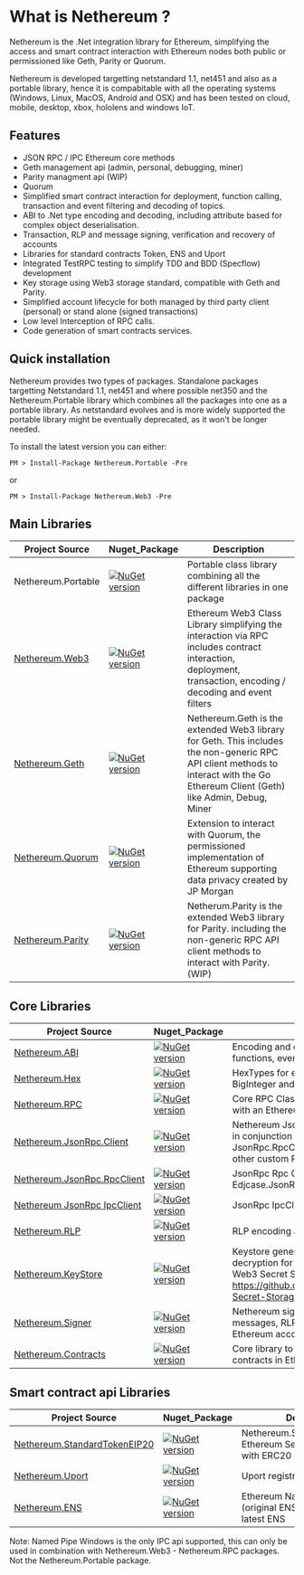 # What is Nethereum ?

Nethereum is the .Net integration library for Ethereum, simplifying the access and smart contract interaction with Ethereum nodes both public or permissioned like Geth, Parity or Quorum. 

Nethereum is developed targetting netstandard 1.1, net451 and also as a portable library, hence it is compabitable with all the operating systems (Windows, Linux, MacOS, Android and OSX) and has been tested on cloud, mobile, desktop, xbox, hololens and windows IoT.

## Features

* JSON RPC / IPC Ethereum core methods
* Geth management api (admin, personal, debugging, miner)
* Parity managment api (WIP)
* Quorum
* Simplified smart contract interaction for deployment, function calling, transaction and event filtering and decoding of topics.
* ABI to .Net type encoding and decoding, including attribute based for complex object deserialisation.
* Transaction, RLP and message signing, verification and recovery of accounts
* Libraries for standard contracts Token, ENS and Uport
* Integrated TestRPC testing to simplify TDD and BDD (Specflow) development
* Key storage using Web3 storage standard, compatible with Geth and Parity.
* Simplified account lifecycle for both managed by third party client (personal) or stand alone (signed transactions)
* Low level Interception of RPC calls.
* Code generation of smart contracts services.


## Quick installation

Nethereum provides two types of packages. Standalone packages targetting Netstandard 1.1, net451 and where possible net350 and the Nethereum.Portable library which combines all the packages into one as a portable library. As netstandard evolves and is more widely supported the portable library might be eventually deprecated, as it won't be longer needed.

To install the latest version you can either:

[//]: # (QUSJ: The two CLI lines below don't seem to apply to Macs, can you confirm?)

```
PM > Install-Package Nethereum.Portable -Pre
```
or

```
PM > Install-Package Nethereum.Web3 -Pre
```

## Main Libraries
|  Project Source | Nuget_Package |  Description |
| ------------- |--------------------------|-----------|
| Nethereum.Portable    | [![NuGet version](https://badge.fury.io/nu/nethereum.portable.svg)](https://badge.fury.io/nu/nethereum.portable)| Portable class library combining all the different libraries in one package |
| [Nethereum.Web3](https://github.com/Nethereum/Nethereum/tree/master/src/Nethereum.Web3)    | [![NuGet version](https://badge.fury.io/nu/nethereum.web3.svg)](https://badge.fury.io/nu/nethereum.web3)| Ethereum Web3 Class Library simplifying the interaction via RPC includes contract interaction, deployment, transaction, encoding / decoding and event filters |
| [Nethereum.Geth](https://github.com/Nethereum/Nethereum/tree/master/src/Nethereum.Geth)    | [![NuGet version](https://badge.fury.io/nu/nethereum.geth.svg)](https://badge.fury.io/nu/nethereum.geth)| Nethereum.Geth is the extended Web3 library for Geth. This includes the non-generic RPC API client methods to interact with the Go Ethereum Client (Geth) like Admin, Debug, Miner|  
| [Nethereum.Quorum](https://github.com/Nethereum/Nethereum/tree/master/src/Nethereum.Quorum)| [![NuGet version](https://badge.fury.io/nu/nethereum.quorum.svg)](https://badge.fury.io/nu/nethereum.quorum)| Extension to interact with Quorum, the permissioned implementation of Ethereum supporting data privacy created by JP Morgan|
| [Nethereum.Parity](https://github.com/Nethereum/Nethereum/tree/master/src/Nethereum.Parity)| [![NuGet version](https://badge.fury.io/nu/nethereum.parity.svg)](https://badge.fury.io/nu/nethereum.parity)| Netherum.Parity is the extended Web3 library for Parity. including the non-generic RPC API client methods to interact with Parity. (WIP)|


## Core Libraries
|  Project Source | Nuget_Package |  Description |
| ------------- |--------------------------|-----------|
| [Nethereum.ABI](https://github.com/Nethereum/Nethereum/tree/master/src/Nethereum.ABI) | [![NuGet version](https://badge.fury.io/nu/nethereum.abi.svg)](https://badge.fury.io/nu/nethereum.abi)| Encoding and decoding of ABI Types, functions, events of Ethereum contracts |
| [Nethereum.Hex](https://github.com/Nethereum/Nethereum/tree/master/src/Nethereum.Hex) | [![NuGet version](https://badge.fury.io/nu/nethereum.hex.svg)](https://badge.fury.io/nu/nethereum.hex)| HexTypes for encoding and encoding String, BigInteger and different Hex helper functions|
| [Nethereum.RPC](https://github.com/Nethereum/Nethereum/tree/master/src/Nethereum.RPC)   | [![NuGet version](https://badge.fury.io/nu/nethereum.rpc.svg)](https://badge.fury.io/nu/nethereum.rpc) | Core RPC Class Library to interact via RCP with an Ethereum client |
| [Nethereum.JsonRpc.Client](https://github.com/Nethereum/Nethereum/tree/master/src/Nethereum.JsonRpc.Client)   | [![NuGet version](https://badge.fury.io/nu/nethereum.jsonrpc.client.svg)](https://badge.fury.io/nu/nethereum.jsonrpc.client) | Nethereum JsonRpc.Client core library to use in conjunction with either the JsonRpc.RpcClient, the JsonRpc.IpcClient or other custom Rpc provider |
| [Nethereum.JsonRpc.RpcClient](https://github.com/Nethereum/Nethereum/tree/master/src/Nethereum.JsonRpc.RpcClient)   | [![NuGet version](https://badge.fury.io/nu/nethereum.jsonrpc.rpcclient.svg)](https://badge.fury.io/nu/nethereum.jsonrpc.rpcclient) | JsonRpc Rpc Client provider using Edjcase.JsonRpc.Client |
| [Nethereum JsonRpc IpcClient](https://github.com/Nethereum/Nethereum/tree/master/src/Nethereum.JsonRpc.IpcClient)| [![NuGet version](https://badge.fury.io/nu/nethereum.jsonRpc.ipcclient.svg)](https://badge.fury.io/nu/nethereum.jsonRpc.ipcclient) |JsonRpc IpcClient provider for Windows|
| [Nethereum.RLP](https://github.com/Nethereum/Nethereum/tree/master/src/Nethereum.RLP)  | [![NuGet version](https://badge.fury.io/nu/nethereum.rlp.svg)](https://badge.fury.io/nu/nethereum.rlp) | RLP encoding and decoding |
| [Nethereum.KeyStore](https://github.com/Nethereum/Nethereum/tree/master/src/Nethereum.KeyStore)  | [![NuGet version](https://badge.fury.io/nu/nethereum.keystore.svg)](https://badge.fury.io/nu/nethereum.keystore) | Keystore generation, encryption and decryption for Ethereum key files using the Web3 Secret Storage definition, https://github.com/ethereum/wiki/wiki/Web3-Secret-Storage-Definition |
| [Nethereum.Signer](https://github.com/Nethereum/Nethereum/tree/master/src/Nethereum.Signer)  | [![NuGet version](https://badge.fury.io/nu/nethereum.signer.svg)](https://badge.fury.io/nu/nethereum.signer) | Nethereum signer library to sign and verify messages, RLP and transactions using an Ethereum account private key |
| [Nethereum.Contracts](https://github.com/Nethereum/Nethereum/tree/master/src/Nethereum.Contracts)  | [![NuGet version](https://badge.fury.io/nu/nethereum.contracts.svg)](https://badge.fury.io/nu/nethereum.contracts) | Core library to interact via RPC with Smart contracts in Ethereum |


## Smart contract api Libraries
|  Project Source | Nuget_Package |  Description |
| ------------- |--------------------------|-----------|
| [Nethereum.StandardTokenEIP20](https://github.com/Nethereum/Nethereum/tree/master/src/Nethereum.StandardTokenEIP20)| [![NuGet version](https://badge.fury.io/nu/nethereum.standardtokeneip20.svg)](https://badge.fury.io/nu/nethereum.nethereum.standardtokeneip20)| Nethereum.StandardTokenEIP20 Ethereum Service to interact with ERC20 compliant contracts |
| [Nethereum.Uport](https://github.com/Nethereum/Nethereum/tree/master/src/Nethereum.Uport)| [![NuGet version](https://badge.fury.io/nu/nethereum.uport.svg)](https://badge.fury.io/nu/nethereum.uport)| Uport registry library |
| [Nethereum.ENS](https://github.com/Nethereum/Nethereum/tree/master/src/Nethereum.ENS)| [![NuGet version](https://badge.fury.io/nu/nethereum.ens.svg)](https://badge.fury.io/nu/nethereum.ens)| Ethereum Name service library (original ENS) WIP to upgrade to latest ENS |


Note: Named Pipe Windows is the only IPC api supported, this can only be used in combination with Nethereum.Web3 - Nethereum.RPC packages. Not the Nethereum.Portable package.

